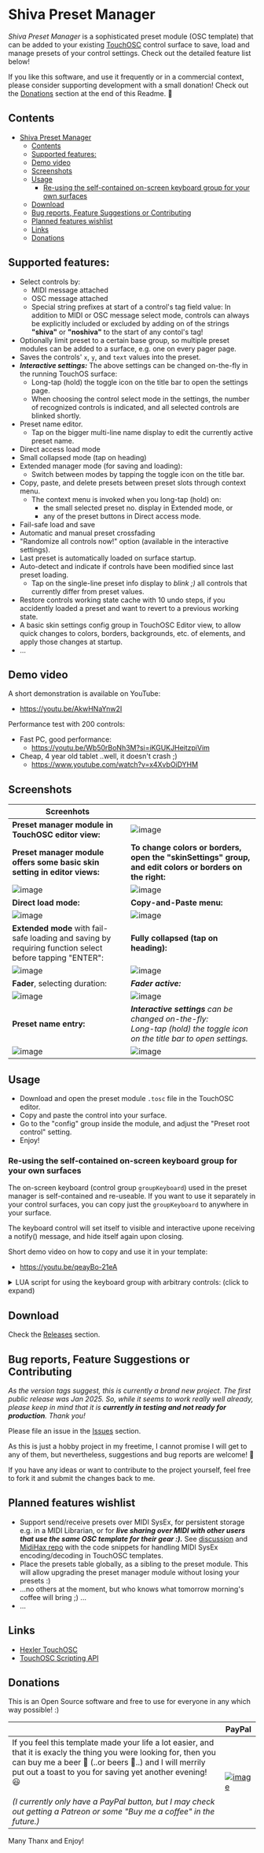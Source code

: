# Shiva Preset Manager

*Shiva Preset Manager* is a sophisticated preset module (OSC template) that can be added to your existing [TouchOSC](https://hexler.net/touchosc) control surface to save, load and manage presets of your control settings. Check out the detailed feature list below!

If you like this software, and use it frequently or in a commercial context, please consider supporting development with a small donation! Check out the [Donations](#Donations) section at the end of this Readme. 🙂

## Contents

- [Shiva Preset Manager](#shiva-preset-manager)
  - [Contents](#contents)
  - [Supported features:](#supported-features)
  - [Demo video](#demo-video)
  - [Screenshots](#screenshots)
  - [Usage](#usage)
    - [Re-using the self-contained on-screen keyboard group for your own surfaces](#re-using-the-self-contained-on-screen-keyboard-group-for-your-own-surfaces)
  - [Download](#download)
  - [Bug reports, Feature Suggestions or Contributing](#bug-reports-feature-suggestions-or-contributing)
  - [Planned features wishlist](#planned-features-wishlist)
  - [Links](#links)
  - [Donations](#donations)

## Supported features:
- Select controls by:
  - MIDI message attached
  - OSC message attached
  - Special string prefixes at start of a control's tag field value: In addition to MIDI or OSC message select mode, controls can always be explicitly included or excluded by adding on of the strings **"shiva"** or **"noshiva"** to the start of any contol's tag! 
- Optionally limit preset to a certain base group, so multiple preset modules can be added to a surface, e.g. one on every pager page.
- Saves the controls' `x`, `y`, and `text` values into the preset.
- ***Interactive settings:*** The above settings can be changed on-the-fly in the running TouchOS surface:
  - Long-tap (hold) the toggle icon on the title bar to open the settings page.
  - When choosing the control select mode in the settings, the number of recognized controls is indicated, and all selected controls are blinked shortly.
- Preset name editor.
  - Tap on the bigger multi-line name display to edit the currently active preset name.
- Direct access load mode
- Small collapsed mode (tap on heading)
- Extended manager mode (for saving and loading):
  - Switch between modes by tapping the toggle icon on the title bar.
- Copy, paste, and delete presets between preset slots through context menu.
  - The context menu is invoked when you long-tap (hold) on:
    - the small selected preset no. display in Extended mode, or
    - any of the preset buttons in Direct access mode.
- Fail-safe load and save
- Automatic and manual preset crossfading
- "Randomize all controls now!" option (available in the interactive settings).
- Last preset is automatically loaded on surface startup.
- Auto-detect and indicate if controls have been modified since last preset loading.
  - Tap on the single-line preset info display to *blink ;)* all controls that currently differ from preset values.
- Restore controls working state cache with 10 undo steps, if you accidently loaded a preset and want to revert to a previous working state.
- A basic skin settings config group in TouchOSC Editor view, to allow quick changes to colors, borders, backgrounds, etc. of elements, and apply those changes at startup.
- ...

## Demo video

A short demonstration is available on YouTube:
- https://youtu.be/AkwHNaYnw2I

Performance test with 200 controls:

- Fast PC, good performance:
  - https://youtu.be/Wb50rBoNh3M?si=iKGUKJHeitzpiVim
- Cheap, 4 year old tablet ..well, it doesn't crash ;)
  - https://www.youtube.com/watch?v=x4XvbOiDYHM 

## Screenshots

| Screenhots | |
| ---- | ---- |
|  **Preset manager module in TouchOSC editor view:**  |  ![image](https://github.com/user-attachments/assets/21c12826-dc05-4bae-8c20-15ed1b7c1f85) |
| **Preset manager module offers some basic skin setting in editor views:** | **To change colors or borders, open the "skinSettings" group, and edit colors or borders on the right:** |
| ![image](https://github.com/user-attachments/assets/04318aba-616f-4c5e-ab1f-0722f9881093) | ![image](https://github.com/user-attachments/assets/3e0fa2a8-1790-4d0b-bacf-2f9f0e4c5acb) |
| **Direct load mode:** | **Copy-and-Paste menu:** |
| ![image](https://github.com/user-attachments/assets/af1d209c-7508-4250-8613-1a5b4013256c) | ![image](https://github.com/user-attachments/assets/3fa811c4-0b31-466d-8155-ce11c1c55d1d) | 
| **Extended mode** with fail-safe loading and saving by requiring function select before tapping "ENTER": | **Fully collapsed (tap on heading):** |
| ![image](https://github.com/user-attachments/assets/7c8705c4-0ba4-4780-ae1b-fb842e09ebda) | ![image](https://github.com/user-attachments/assets/189b66e7-5263-4a75-85d0-80265de532a6) |
| **Fader**, selecting duration: | ***Fader active:*** |
| ![image](https://github.com/user-attachments/assets/bd8ec5a8-4eae-459a-9379-374efd06351a) | ![image](https://github.com/user-attachments/assets/138fb0e7-7627-4802-836d-361058cf6ed8) |
| **Preset name entry:** | ***Interactive settings** can be changed on-the-fly:*<br>*Long-tap (hold) the toggle icon on the title bar to open settings.* |
| ![image](https://github.com/user-attachments/assets/7b043cc0-8965-4955-be69-9a7d5e981232) | ![image](https://github.com/user-attachments/assets/1249b96d-54c5-4aaa-b363-8da0b63c1e81) |

## Usage

- Download and open the preset module `.tosc` file in the TouchOSC editor.
- Copy and paste the control into your surface.
- Go to the "config" group inside the module, and adjust the "Preset root control" setting.
- Enjoy!

### Re-using the self-contained on-screen keyboard group for your own surfaces

The on-screen keyboard (control group `groupKeyboard`) used in the preset manager is self-contained and re-useable. 
If you want to use it separately in your control surfaces, you can copy just the `groupKeyboard` to anywhere in your surface.

The keyboard control will set itself to visible and interactive upone receiving a notify() message, and hide itself again upon closing.

Short demo video on how to copy and use it in your template:
- https://youtu.be/qeayBo-21eA

<details>

<summary>LUA script for using the keyboard group with arbitrary controls:  (click to expand)</summary>

- From your label or text control, use a lua script to send a `notify()` message to the keyboard group:

  ```
  -- reference to the keyboard control
  local kbd = self.parent.children.groupKeyboard

  function onValueChanged(k)
    -- send on toucch relase
    if k == 'touch' and not self.values.touch then
      -- it sends its own ID and its text value
      kbd:notify(self.ID, self.values.text)
    end
  end

  function onReceiveNotify(cmd, text)
  -- receive the updated text back from keyboard control
    self.values.text = text
  end
  ```
</details>

## Download

Check the [Releases](https://github.com/bobbadshy/touchosc_shiva_preset_manager/releases) section.

## Bug reports, Feature Suggestions or Contributing

*As the version  tags suggest, this is currently a brand new project. The first public release was Jan 2025. So, while it seems to work really well already, please keep in mind that it is **currently in testing and not ready for production**. Thank you!*

Please file an issue in the [Issues](https://github.com/bobbadshy/touchosc_shiva_preset_manager/issues) section.

As this is just a hobby project in my freetime, I cannot promise I will get to any of them, but nevertheless, suggestions and bug reports are welcome! 🙂

If you have any ideas or want to contribute to the project yourself, feel free to fork it and submit the changes back to me.

## Planned features wishlist

- Support send/receive presets over MIDI SysEx, for persistent storage e.g. in a MIDI Librarian, or for ***live sharing over MIDI with other users that use the same OSC template for their gear :).*** See [discussion](https://github.com/bobbadshy/touchosc_shiva_preset_manager/discussions/8) and [MidiHax repo](https://github.com/MidiHax/touchosc-confirm-button) with the code snippets for handling MIDI SysEx encoding/decoding in TouchOSC templates.
- Place the presets table globally, as a sibling to the preset module. This will allow upgrading the preset manager module without losing your presets :)
- ...no others at the moment, but who knows what tomorrow morning's coffee will bring ;) ...
- ...

## Links

- [Hexler TouchOSC](https://hexler.net/touchosc)
- [TouchOSC Scripting API](https://hexler.net/touchosc/manual/script)

## Donations

This is an Open Source software and free to use for everyone in any which way possible! :)

|    |  PayPal  |
| -- | -------- |
|  If you feel this template made your life a lot easier, and that it is exacly the thing you were looking for, then you can buy me a beer 🍺 (..or beers 🍻..) and I will merrily put out a toast to you for saving yet another evening! 😃<br><br>*(I currently only have a PayPal button, but I may check out getting a Patreon or some "Buy me a coffee" in the future.)* |  [![image](https://www.paypalobjects.com/en_US/i/btn/btn_donate_SM.gif)](https://www.paypal.com/donate?hosted_button_id=CGDJVVGG5V8LU&)  |


Many Thanx and Enjoy!


